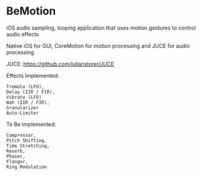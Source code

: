BeMotion
=================

iOS audio sampling, looping application that uses motion gestures to control audio effects

Native iOS for GUI, CoreMotion for motion processing and JUCE for audio processing

JUCE: https://github.com/julianstorer/JUCE


Effects Implemented:

	Tremolo (LFO),
  	Delay (IIR / FIR),
  	Vibrato (LFO)
  	Wah (IIR / FIR),
  	Granularizer
	Auto-Limiter
  
  
  
To Be Implemented:

	Compressor,
	Pitch Shifting,
	Time Stretching,
	Reverb,
	Phaser,
	Flanger,
	Ring Modulation
  
